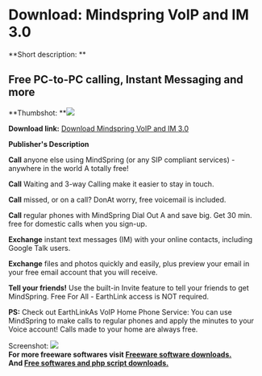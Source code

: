 # Download: Mindspring VoIP and IM 3.0

**Short description: **

## Free PC-to-PC calling, Instant Messaging and more

  
**Thumbshot: **![](http://www.freewarefiles.com/screenshot/ms3_anim_md.gif)   
  
**Download link:** [Download Mindspring VoIP and IM 3.0](http://freesoftwares.boysofts.com/Mindspring-VoIP-And-IM_program_14616.html)  
  

**Publisher's Description**  
  

**Call** anyone else using MindSpring (or any SIP compliant services) - anywhere in the world A totally free!

**Call** Waiting and 3-way Calling make it easier to stay in touch. 

**Call** missed, or on a call? DonAt worry, free voicemail is included.

**Call** regular phones with MindSpring Dial Out A and save big. Get 30 min. free for domestic calls when you sign-up. 

**Exchange** instant text messages (IM) with your online contacts, including Google Talk users.

**Exchange** files and photos quickly and easily, plus preview your email in your free email account that you will receive.

**Tell your friends!** Use the built-in Invite feature to tell your friends to get MindSpring. Free For All - EarthLink access is NOT required. 

**PS:** Check out EarthLinkAs VoIP Home Phone Service: You can use MindSpring to make calls to regular phones and apply the minutes to your Voice account! Calls made to your home are always free. 

  
  
Screenshot: ![](http://www.freewarefiles.com/screenshot/ms3_anim.gif)  
**For more freeware softwares visit [Freeware software downloads.](http://freesoftwares.boysofts.com/)**   
**And [Free softwares and php script downloads.](http://www.boysofts.com/)**


